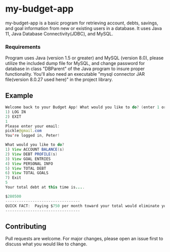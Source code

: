 # my-budget-app

my-budget-app is a basic program for retrieving account, debts, savings, and goal information from new or existing users in a database.  It uses Java 11, Java Database Connectivity(JDBC), and MySQL.

### Requirements

Program uses Java (version 1.5 or greater) and MySQL (version 8.0), please utilize the included dump file for MySQL, and change password for database in class "DBParent" of the Java program to insure proper functionality.  You'll also need an executable "mysql connector JAR file(version 8.0.27 used here)" in the project library.


## Example

```java
Welcome back to your Budget App! What would you like to do? (enter 1 or 2)
1) LOG IN
2) EXIT
1
Please enter your email:
pickle@gmail.com
You're logged in, Peter!

What would you like to do?
1) View ACCOUNT BALANCE(s)
2) View DEBT PROFILE(s)
3) View GOAL ENTRIES
4) View PERSONAL INFO
5) View TOTAL DEBT
6) View TOTAL GOALS
7) Exit
5
Your total debt at this time is....

$280500
---------------------------------
QUICK FACT:  Paying $750 per month toward your total would eliminate your debt in ~561 months (~46 years)..
---------------------------------
```

## Contributing
Pull requests are welcome. For major changes, please open an issue first to discuss what you would like to change.

